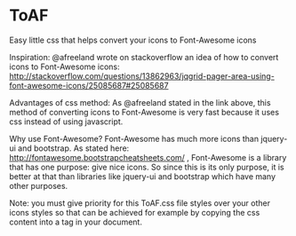 # ToAF
Easy little css that helps convert your icons to Font-Awesome icons

Inspiration: @afreeland wrote on stackoverflow an idea of how to convert icons to Font-Awesome icons:
http://stackoverflow.com/questions/13862963/jqgrid-pager-area-using-font-awesome-icons/25085687#25085687

Advantages of css method:
As @afreeland stated in the link above, this method of converting icons to Font-Awesome is very fast because it uses css instead of using javascript.

Why use Font-Awesome?
Font-Awesome has much more icons than jquery-ui and bootstrap. As stated here: http://fontawesome.bootstrapcheatsheets.com/ , Font-Awesome is a library that has one purpose: give nice icons. So since this is its only purpose, it is better at that than libraries like jquery-ui and bootstrap which have many other purposes.

Note: you must give priority for this ToAF.css file styles over your other icons styles so that can be achieved for example by copying the css content into a tag in your document.
